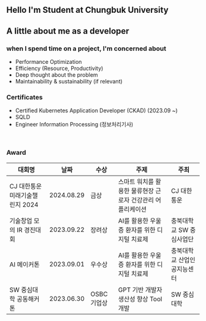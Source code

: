 ## Hello I'm Student at Chungbuk University 

## A little about me as a developer

### when I spend time on a project, I'm concerned about
- Performance Optimization
- Efficiency (Resource, Productivity)
- Deep thought about the problem
- Maintainability & sustainability (if relevant)

### Certificates
- Certified Kubernetes Application Developer (CKAD) (2023.09 ~)
- SQLD
- Engineer Information Processing (정보처리기사)

<br/>

### Award
| 대회명 | 날짜 | 수상 | 주제 | 주최 |
| --- | --- | --- | --- | --- |
| CJ 대한통운 미래기술챌린지 2024 | 2024.08.29 | 금상 | 스마트 워치를 활용한 물류현장 근로자 건강관리 어플리케이션 | CJ 대한통운 |
| 기술창업 모의 IR 경진대회 | 2023.09.22 | 장려상 | AI를 활용한 우울증 환자를 위한 디지털 치료제 | 충북대학교 SW 중심사업단 |
| AI 메이커톤 | 2023.09.01 | 우수상 | AI를 활용한 우울증 환자를 위한 디지털 치료제 | 충북대학교 산업인공지능센터 |
| SW 중심대학 공동해커톤 | 2023.06.30 | OSBC 기업상 | GPT 기반 개발자 생산성 향상 Tool 개발 | SW 중심대학 |
